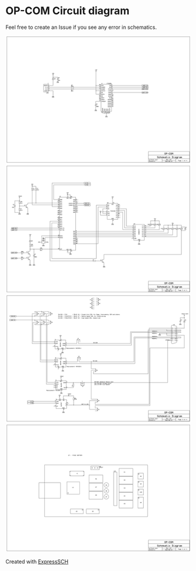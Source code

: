 # OP-COM Circuit diagram

Feel free to create an Issue if you see any error in schematics.

![Page 1](https://raw.githubusercontent.com/amnemonic/OP-COM_Clone_Schematic/master/OP-COM_p1of4.png)
![Page 2](https://raw.githubusercontent.com/amnemonic/OP-COM_Clone_Schematic/master/OP-COM_p2of4.png)
![Page 3](https://raw.githubusercontent.com/amnemonic/OP-COM_Clone_Schematic/master/OP-COM_p3of4.png)
![Page 4](https://raw.githubusercontent.com/amnemonic/OP-COM_Clone_Schematic/master/OP-COM_p4of4.png)

Created with [ExpressSCH](https://www.expresspcb.com/expresssch/)
